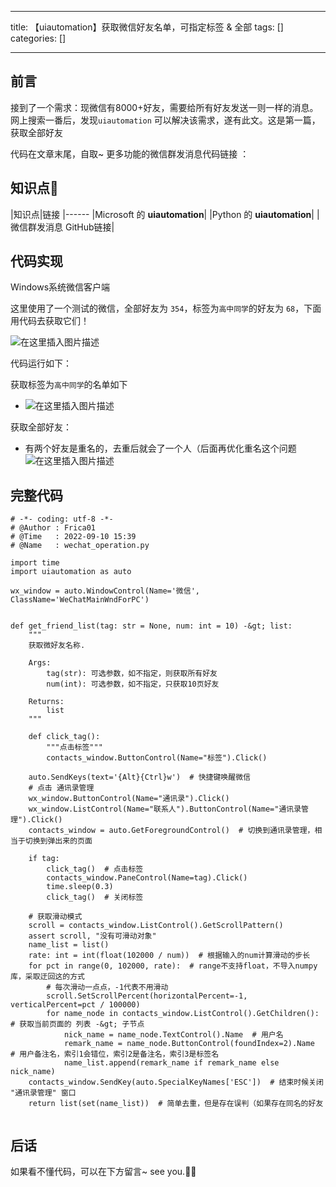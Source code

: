 
--- 
title:  【uiautomation】获取微信好友名单，可指定标签 & 全部 
tags: []
categories: [] 

---
## 前言

>  
 接到了一个需求：现微信有8000+好友，需要给所有好友发送一则一样的消息。网上搜索一番后，发现`uiautomation` 可以解决该需求，遂有此文。这是第一篇，获取全部好友 


代码在文章末尾，自取~ 更多功能的微信群发消息代码链接 ：

## 知识点📖

|知识点|链接
|------
|Microsoft 的 **uiautomation**|
|Python 的 **uiautomation**|
|微信群发消息 GitHub链接|

## 代码实现

>  
 Windows系统微信客户端 


这里使用了一个测试的微信，全部好友为 `354`，标签为`高中同学`的好友为 `68`，下面用代码去获取它们！

<img src="https://img-blog.csdnimg.cn/cc781736506244b2bccdfd0349e3beb7.png" alt="在这里插入图片描述">

代码运行如下：

获取标签为`高中同学`的名单如下
- <img src="https://img-blog.csdnimg.cn/e763b901eabe4d96bd84f0d87abea353.png" alt="在这里插入图片描述">
获取全部好友：
- 有两个好友是重名的，去重后就会了一个人（后面再优化重名这个问题 <img src="https://img-blog.csdnimg.cn/196dcdd824e54e1581879067f11d04ad.png" alt="在这里插入图片描述">
## 完整代码

```
# -*- coding: utf-8 -*-
# @Author : Frica01
# @Time   : 2022-09-10 15:39
# @Name   : wechat_operation.py

import time
import uiautomation as auto

wx_window = auto.WindowControl(Name='微信', ClassName='WeChatMainWndForPC')


def get_friend_list(tag: str = None, num: int = 10) -&gt; list:
    """
    获取微好友名称.

    Args:
        tag(str): 可选参数，如不指定，则获取所有好友
        num(int): 可选参数，如不指定，只获取10页好友

    Returns:
        list
    """

    def click_tag():
        """点击标签"""
        contacts_window.ButtonControl(Name="标签").Click()

    auto.SendKeys(text='{Alt}{Ctrl}w')  # 快捷键唤醒微信
    # 点击 通讯录管理
    wx_window.ButtonControl(Name="通讯录").Click()
    wx_window.ListControl(Name="联系人").ButtonControl(Name="通讯录管理").Click()
    contacts_window = auto.GetForegroundControl()  # 切换到通讯录管理，相当于切换到弹出来的页面

    if tag:
        click_tag()  # 点击标签
        contacts_window.PaneControl(Name=tag).Click()
        time.sleep(0.3)
        click_tag()  # 关闭标签

    # 获取滑动模式
    scroll = contacts_window.ListControl().GetScrollPattern()
    assert scroll, "没有可滑动对象"
    name_list = list()
    rate: int = int(float(102000 / num))  # 根据输入的num计算滑动的步长
    for pct in range(0, 102000, rate):  # range不支持float，不导入numpy库，采取迂回这的方式
        # 每次滑动一点点，-1代表不用滑动
        scroll.SetScrollPercent(horizontalPercent=-1, verticalPercent=pct / 100000)
        for name_node in contacts_window.ListControl().GetChildren():  # 获取当前页面的 列表 -&gt; 子节点
            nick_name = name_node.TextControl().Name  # 用户名
            remark_name = name_node.ButtonControl(foundIndex=2).Name  # 用户备注名，索引1会错位，索引2是备注名，索引3是标签名
            name_list.append(remark_name if remark_name else nick_name)
    contacts_window.SendKey(auto.SpecialKeyNames['ESC'])  # 结束时候关闭 "通讯录管理" 窗口
    return list(set(name_list))  # 简单去重，但是存在误判（如果存在同名的好友


```

## 后话

如果看不懂代码，可以在下方留言~ see you.🎈🎈
